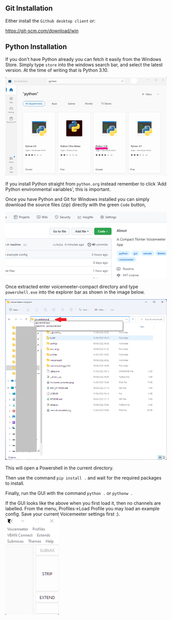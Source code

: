 ## Git Installation
Either install the `Github desktop client` or:

https://git-scm.com/download/win

## Python Installation
If you don't have Python already you can fetch it easily from the Windows Store. Simply type `store` into the windows search bar, and select the latest version. At the time of writing that is Python 3.10.

![Image of Python in Windows Store](./doc_imgs/wspython310.png)

If you install Python straight from `python.org` instead remember to click 'Add Python environmental variables', this is important.

Once you have Python and Git for Windows installed you can simply download the source files (zip) directly with the green `Code` button,

![Image of Code button](./doc_imgs/codebutton.png)

Once extracted enter voicemeeter-compact directory and type `powershell.exe` into the explorer bar as shown in the image below.

![Image of PS in Explorer](./doc_imgs/powershellinexplorerbar.png)

This will open a Powershell in the current directory.

Then use the command `pip install .` and wait for the required packages to install.

Finally, run the GUI with the command `python .` or `pythonw .`

If the GUI looks like the above when you first load it, then no channels are labelled. From the menu, Profiles->Load Profile you may load an example config. Save your current Voicemeeter settings first :).
![Image of no labels example](./doc_imgs/nolabels.png)
